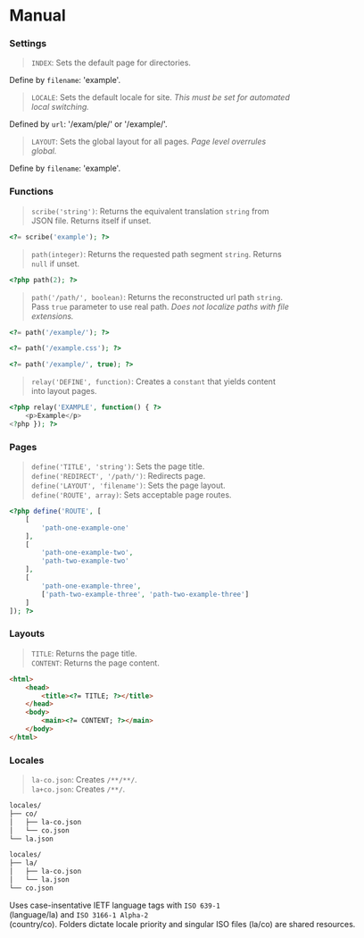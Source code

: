 # Manual

### Settings

> `INDEX`: Sets the default page for directories.

Define by `filename`: 'example'.

> `LOCALE`: Sets the default locale for site. *This must be set for automated local switching.*

Defined by `url`: '/exam/ple/' or '/example/'.

> `LAYOUT`: Sets the global layout for all pages. *Page level overrules global.*

Define by `filename`: 'example'.

### Functions

> `scribe('string')`: Returns the equivalent translation `string` from JSON file. Returns itself if unset.

``` php
<?= scribe('example'); ?>
```

> `path(integer)`: Returns the requested path segment `string`. Returns `null` if unset.

``` php
<?php path(2); ?>
```

> `path('/path/', boolean)`: Returns the reconstructed url path `string`. Pass `true` parameter to use real path. *Does not localize paths with file extensions.*

``` php
<?= path('/example/'); ?>

<?= path('/example.css'); ?>

<?= path('/example/', true); ?>
```

> `relay('DEFINE', function)`: Creates a `constant` that yields content into layout pages.

```php
<?php relay('EXAMPLE', function() { ?>
    <p>Example</p>
<?php }); ?>
```

### Pages

> `define('TITLE', 'string')`: Sets the page title. <nobr />  
> `define('REDIRECT', '/path/')`: Redirects page. <nobr />  
> `define('LAYOUT', 'filename')`: Sets the page layout. <nobr />  
> `define('ROUTE', array)`: Sets acceptable page routes.

``` php
<?php define('ROUTE', [
    [
        'path-one-example-one'
    ],
    [
        'path-one-example-two',
        'path-two-example-two'
    ],
    [
        'path-one-example-three',
        ['path-two-example-three', 'path-two-example-three']
    ]
]); ?>
```

### Layouts

> `TITLE`: Returns the page title. <nobr />  
> `CONTENT`: Returns the page content. <nobr />  

``` html
<html>
    <head>
        <title><?= TITLE; ?></title>
    </head>
    <body>
        <main><?= CONTENT; ?></main>
    </body>
</html>
```

### Locales

> `la-co.json`: Creates `/**/**/`. <nobr />  
> `la+co.json`: Creates `/**/`.

``` html
locales/
├── co/
│   ├── la-co.json
│   └── co.json
└── la.json
```

``` html
locales/
├── la/
│   ├── la-co.json
│   └── la.json
└── co.json
```

Uses case-insentative IETF language tags with `ISO 639-1` (language/la) and `ISO 3166-1 Alpha-2` (country/co). Folders dictate locale priority and singular ISO files (la/co) are shared resources.